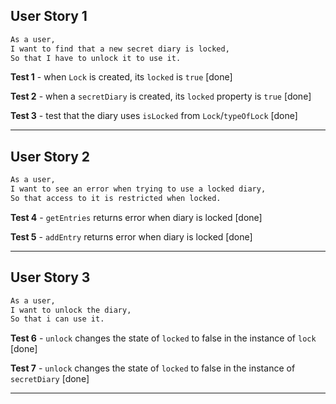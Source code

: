 ## User Story 1

```sh
As a user,
I want to find that a new secret diary is locked,
So that I have to unlock it to use it.
```
**Test 1** - when `Lock` is created, its `locked` is `true` [done]

**Test 2** - when a `secretDiary` is created, its `locked` property is `true` [done]

**Test 3** - test that the diary uses `isLocked` from `Lock`/`typeOfLock` [done]

---
## User Story 2

```sh
As a user,
I want to see an error when trying to use a locked diary,
So that access to it is restricted when locked.
```

**Test 4** - `getEntries` returns error when diary is locked [done]

**Test 5** - `addEntry` returns error when diary is locked [done]

---
## User Story 3

```sh
As a user,
I want to unlock the diary,
So that i can use it.
```

**Test 6** - `unlock` changes the state of `locked` to false in the instance of `lock` [done]

**Test 7** - `unlock` changes the state of `locked` to false in the instance of `secretDiary` [done]

---